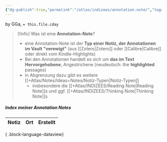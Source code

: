 ```yaml
---
{"dg-publish":true,"permalink":"/atlas/indizees/annotation-note/","tags":["class/admin"],"noteIcon":""}
---
```


by GGa, `= this.file.cday` 

> [!info] Was ist eine **Annotation-Note**?
> - eine Annotation-Note ist der **Typ einer Notiz, der Annotationen im Vault "verewigt"** (aus [[Zotero\|Zotero]] oder [[Calibre\|Calibre]] oder direkt vom Kindle-Highlights)
> - Bei den Annotationen handelt es sich um **das im Text Hervorgehobene**, Angestrichene (neudeutsch: the **highlighted** passages)
> - in Abgrenzung dazu gibt es weitere [[+Atlas/Notes/Ideas+Notes/Notiz-Typen\|Notiz-Typen]]
> 	- insbesondere die [[+Atlas/INDIZEES/Reading Note\|Reading Note]]s und ggf. [[+Atlas/INDIZEES/Thinking Note\|Thinking Note]]s
>     
>   

##### Index meiner Annotation Notes
| Notiz | Ort | Erstellt |
| ----- | --- | -------- |

{ .block-language-dataview}
